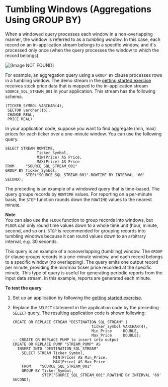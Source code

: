 # Tumbling Windows \(Aggregations Using GROUP BY\)<a name="tumbling-window-concepts"></a>

When a windowed query processes each window in a non\-overlapping manner, the window is referred to as a *tumbling window*\. In this case, each record on an in\-application stream belongs to a specific window, and it's processed only once \(when the query processes the window to which the record belongs\)\.

![\[Image NOT FOUND\]](http://docs.aws.amazon.com/kinesisanalytics/latest/dev/images/window-tumbling-20.png)

For example, an aggregation query using a `GROUP BY` clause processes rows in a tumbling window\. The demo stream in the [getting started exercise](https://docs.aws.amazon.com/kinesisanalytics/latest/dev/get-started-exercise.html) receives stock price data that is mapped to the in\-application stream `SOURCE_SQL_STREAM_001` in your application\. This stream has the following schema\.

```
(TICKER_SYMBOL VARCHAR(4), 
 SECTOR varchar(16), 
 CHANGE REAL, 
 PRICE REAL)
```

In your application code, suppose you want to find aggregate \(min, max\) prices for each ticker over a one\-minute window\. You can use the following query\.

```
SELECT STREAM ROWTIME,
              Ticker_Symbol,
              MIN(Price) AS Price,
              MAX(Price) AS Price
FROM     "SOURCE_SQL_STREAM_001"
GROUP BY Ticker_Symbol, 
         STEP("SOURCE_SQL_STREAM_001".ROWTIME BY INTERVAL '60' SECOND);
```

The preceding is an example of a windowed query that is time\-based\. The query groups records by `ROWTIME` values\. For reporting on a per\-minute basis, the `STEP` function rounds down the `ROWTIME` values to the nearest minute\. 

**Note**  
You can also use the `FLOOR` function to group records into windows, but `FLOOR` can only round time values down to a whole time unit \(hour, minute, second, and so on\)\. `STEP` is recommended for grouping records into tumbling windows because it can round values down to an arbitrary interval, e\.g\. 30 seconds\.

This query is an example of a nonoverlapping \(tumbling\) window\. The `GROUP BY` clause groups records in a one\-minute window, and each record belongs to a specific window \(no overlapping\)\. The query emits one output record per minute, providing the min/max ticker price recorded at the specific minute\. This type of query is useful for generating periodic reports from the input data stream\. In this example, reports are generated each minute\. 

**To test the query**

1. Set up an application by following the [getting started exercise](https://docs.aws.amazon.com/kinesisanalytics/latest/dev/get-started-exercise.html)\.

1. Replace the `SELECT` statement in the application code by the preceding `SELECT` query\. The resulting application code is shown following:

   ```
   CREATE OR REPLACE STREAM "DESTINATION_SQL_STREAM" (
                                      ticker_symbol VARCHAR(4), 
                                      Min_Price     DOUBLE, 
                                      Max_Price     DOUBLE);
   -- CREATE OR REPLACE PUMP to insert into output
   CREATE OR REPLACE PUMP "STREAM_PUMP" AS 
     INSERT INTO "DESTINATION_SQL_STREAM" 
       SELECT STREAM Ticker_Symbol,
                     MIN(Price) AS Min_Price,
                     MAX(Price) AS Max_Price
       FROM    "SOURCE_SQL_STREAM_001"
       GROUP BY Ticker_Symbol, 
                STEP("SOURCE_SQL_STREAM_001".ROWTIME BY INTERVAL '60' SECOND);
   ```